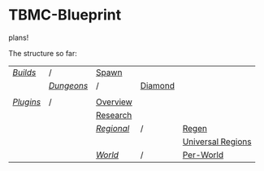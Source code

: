 # TBMC-Blueprint
plans!

The structure so far:


|     |     |     |     |     | 
| --- | --- | --- | --- | --- |
[*Builds*](https://github.com/TBMCPlugins/TBMC-Blueprint/tree/master/Builds) |/| [Spawn](https://github.com/TBMCPlugins/TBMC-Blueprint/blob/master/Builds/Spawn.md)           
  || [*Dungeons*](https://github.com/TBMCPlugins/TBMC-Blueprint/tree/master/Builds/Dungeons) |/| [Diamond](https://github.com/TBMCPlugins/TBMC-Blueprint/blob/master/Builds/Dungeons/Diamond%20Dungeon.md)
| | | |
[*Plugins*](https://github.com/TBMCPlugins/TBMC-Blueprint/tree/master/Plugins) |/| [Overview](https://github.com/TBMCPlugins/TBMC-Blueprint/blob/master/Plugins/Overview.md) | 
|||[Research](https://github.com/TBMCPlugins/TBMC-Blueprint/blob/master/Plugins/Things%20to%20research.md)
|||[*Regional*](https://github.com/TBMCPlugins/TBMC-Blueprint/tree/master/Plugins/Regional) |/| [Regen](https://github.com/TBMCPlugins/TBMC-Blueprint/blob/master/Plugins/Regional/Regen%20(research%20required).md) 
|||||[Universal Regions](https://github.com/TBMCPlugins/TBMC-Blueprint/blob/master/Plugins/Regional/Universal%20Regions.md)
|||[*World*](https://github.com/TBMCPlugins/TBMC-Blueprint/tree/master/Plugins/World) |/| [Per-World](https://github.com/TBMCPlugins/TBMC-Blueprint/blob/master/Plugins/World/Per-World.md)
